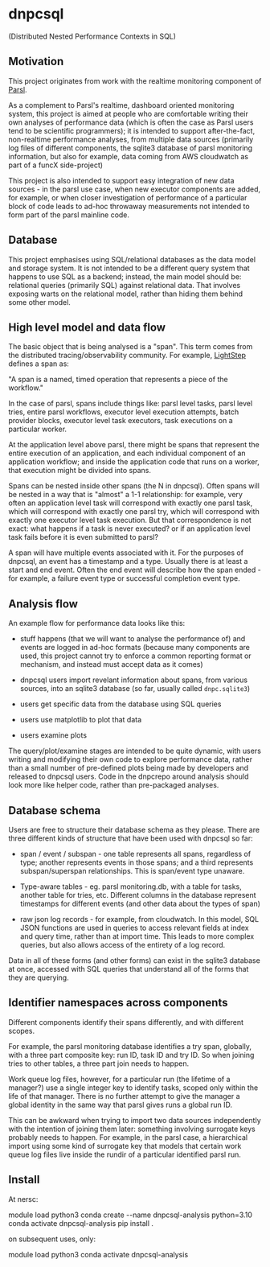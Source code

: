 # dnpcsql

(Distributed Nested Performance Contexts in SQL)

## Motivation

This project originates from work with the realtime monitoring
component of [Parsl](https://parsl-project.org/).

As a complement to Parsl's realtime, dashboard oriented monitoring
system, this project is aimed at people who are comfortable
writing their own analyses of performance data (which is often the
case as Parsl users tend to be scientific programmers); it is intended
to support after-the-fact, non-realtime performance analyses, from
multiple data sources (primarily log files of different components,
the sqlite3 database of parsl monitoring information, but also for
example, data coming from AWS cloudwatch as part of a funcX
side-project)

This project is also intended to support easy integration of new
data sources - in the parsl use case, when new executor components
are added, for example, or when closer investigation of performance
of a particular block of code leads to ad-hoc throwaway measurements
not intended to form part of the parsl mainline code.

## Database

This project emphasises using SQL/relational databases as the data model
and storage system. It is not intended to be a different query system
that happens to use SQL as a backend; instead, the main model should be:
relational queries (primarily SQL) against relational data. That involves
exposing warts on the relational model, rather than hiding them behind
some other model.

## High level model and data flow

The basic object that is being analysed is a "span". This term comes
from the distributed tracing/observability community. For example,
[LightStep](https://docs.lightstep.com/docs/understand-distributed-tracing)
defines a span as:

"A span is a named, timed operation that represents a piece of the workflow."

In the case of parsl, spans include things like: parsl level tasks,
parsl level tries, entire parsl workflows, executor level execution attempts,
batch provider blocks, executor level task executors, task executions on
a particular worker.

At the application level above parsl, there might be spans that represent
the entire execution of an application, and each individual component of an
application workflow; and inside the application code that runs on a worker,
that execution might be divided into spans.

Spans can be nested inside other spans (the N in dnpcsql).
Often spans will be nested in a way that is "almost" a 1-1 relationship: for
example, very often an application level task will correspond with exactly
one parsl task, which will correspond with exactly one parsl try, which
will correspond with exactly one executor level task execution. But that
correspondence is not exact: what happens if a task is never executed? or
if an application level task fails before it is even submitted to parsl?

A span will have multiple events associated with it. For the purposes of
dnpcsql, an event has a timestamp and a type. Usually there is at least
a start and end event. Often the end event will describe how the
span ended - for example, a failure event type or successful completion
event type.

## Analysis flow

An example flow for performance data looks like this:

* stuff happens (that we will want to analyse the performance of) and
events are logged in ad-hoc formats (because many components are used,
this project cannot try to enforce a common reporting format or mechanism,
and instead must accept data as it comes)

* dnpcsql users import revelant information about spans, from various
sources, into an sqlite3 database (so far, usually called `dnpc.sqlite3`)

* users get specific data from the database using SQL queries

* users use matplotlib to plot that data

* users examine plots

The query/plot/examine stages are intended to be quite dynamic, with
users writing and modifying their own code to explore performance data,
rather than a small number of pre-defined plots being made by developers
and released to dnpcsql users. Code in the dnpcrepo around analysis
should look more like helper code, rather than pre-packaged analyses.

## Database schema

Users are free to structure their database schema as they please. There are
three different kinds of structure that have been used with dnpcsql so far:

* span / event / subspan - one table represents all spans, regardless of type;
another represents events in those spans; and a third represents
subspan/superspan relationships. This is span/event type unaware.

* Type-aware tables - eg. parsl monitoring.db, with a table for tasks, another
table for tries, etc. Different columns in the database represent timestamps
for different events (and other data about the types of span)

* raw json log records - for example, from cloudwatch. In this model, SQL
JSON functions are used in queries to access relevant fields at index and
query time, rather than at import time. This leads to more complex queries,
but also allows access of the entirety of a log record.

Data in all of these forms (and other forms) can exist in the sqlite3 database
at once, accessed with SQL queries that understand all of the forms that they
are querying.

## Identifier namespaces across components

Different components identify their spans differently, and with different scopes.

For example, the parsl monitoring database identifies a try span, globally, with
a three part composite key: run ID, task ID and try ID. So when joining tries to
other tables, a three part join needs to happen.

Work queue log files, however, for a particular run (the lifetime of a manager?)
use a single integer key to identify tasks, scoped only within the life of that
manager. There is no further attempt to give the manager a global identity in
the same way that parsl gives runs a global run ID.

This can be awkward when trying to import two data sources independently with
the intention of joining them later: something involving surrogate keys probably
needs to happen. For example, in the parsl case, a hierarchical import using
some kind of surrogate key that models that certain work queue log files live
inside the rundir of a particular identified parsl run.

## Install

At nersc:

module load python3
conda create --name dnpcsql-analysis python=3.10
conda activate dnpcsql-analysis
pip install .

on subsequent uses, only:

module load python3
conda activate dnpcsql-analysis
